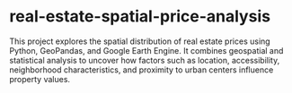 # real-estate-spatial-price-analysis
This project explores the spatial distribution of real estate prices using Python, GeoPandas, and Google Earth Engine. It combines geospatial and statistical analysis to uncover how factors such as location, accessibility, neighborhood characteristics, and proximity to urban centers influence property values.
